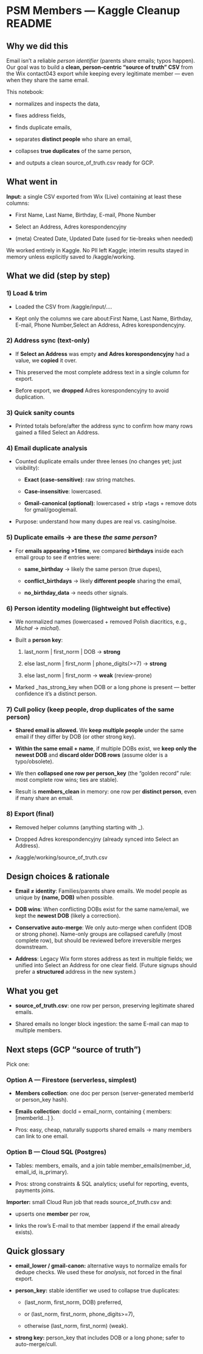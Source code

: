 PSM Members — Kaggle Cleanup README
===================================

Why we did this
---------------

Email isn’t a reliable _person identifier_ (parents share emails; typos happen). Our goal was to build a **clean, person-centric “source of truth” CSV** from the Wix contact043 export while keeping every legitimate member — even when they share the same email.

This notebook:

*   normalizes and inspects the data,
    
*   fixes address fields,
    
*   finds duplicate emails,
    
*   separates **distinct people** who share an email,
    
*   collapses **true duplicates** of the same person,
    
*   and outputs a clean source\_of\_truth.csv ready for GCP.
    

What went in
------------

**Input:** a single CSV exported from Wix (Live) containing at least these columns:

*   First Name, Last Name, Birthday, E-mail, Phone Number
    
*   Select an Address, Adres korespondencyjny
    
*   (meta) Created Date, Updated Date (used for tie-breaks when needed)
    

We worked entirely in Kaggle. No PII left Kaggle; interim results stayed in memory unless explicitly saved to /kaggle/working.

What we did (step by step)
--------------------------

### 1) Load & trim

*   Loaded the CSV from /kaggle/input/....
    
*   Kept only the columns we care about:First Name, Last Name, Birthday, E-mail, Phone Number,Select an Address, Adres korespondencyjny.
    

### 2) Address sync (text-only)

*   If **Select an Address** was empty **and** **Adres korespondencyjny** had a value, we **copied** it over.
    
*   This preserved the most complete address text in a single column for export.
    
*   Before export, we **dropped** Adres korespondencyjny to avoid duplication.
    

### 3) Quick sanity counts

*   Printed totals before/after the address sync to confirm how many rows gained a filled Select an Address.
    

### 4) Email duplicate analysis

*   Counted duplicate emails under three lenses (no changes yet; just visibility):
    
    *   **Exact (case-sensitive)**: raw string matches.
        
    *   **Case-insensitive**: lowercased.
        
    *   **Gmail-canonical (optional)**: lowercased + strip +tags + remove dots for gmail/googlemail.
        
*   Purpose: understand how many dupes are real vs. casing/noise.
    

### 5) Duplicate emails → are these _the same person_?

*   For **emails appearing >1 time**, we compared **birthdays** inside each email group to see if entries were:
    
    *   **same\_birthday** → likely the same person (true dupes),
        
    *   **conflict\_birthdays** → likely **different people** sharing the email,
        
    *   **no\_birthday\_data** → needs other signals.
        

### 6) Person identity modeling (lightweight but effective)

*   We normalized names (lowercased + removed Polish diacritics, e.g., _Michał_ → _michal_).
    
*   Built a **person key**:
    
    1.  last\_norm | first\_norm | DOB → **strong**
        
    2.  else last\_norm | first\_norm | phone\_digits(>=7) → **strong**
        
    3.  else last\_norm | first\_norm → **weak** (review-prone)
        
*   Marked \_has\_strong\_key when DOB or a long phone is present — better confidence it’s a distinct person.
    

### 7) Cull policy (keep people, drop duplicates of the same person)

*   **Shared email is allowed.** We **keep multiple people** under the same email if they differ by DOB (or other strong key).
    
*   **Within the same email + name**, if multiple DOBs exist, we **keep only the newest DOB** and **discard older DOB rows** (assume older is a typo/obsolete).
    
*   We then **collapsed one row per person\_key** (the “golden record” rule: most complete row wins; ties are stable).
    
*   Result is **members\_clean** in memory: one row per **distinct person**, even if many share an email.
    

### 8) Export (final)

*   Removed helper columns (anything starting with \_).
    
*   Dropped Adres korespondencyjny (already synced into Select an Address).
    
*   /kaggle/working/source\_of\_truth.csv
    

Design choices & rationale
--------------------------

*   **Email ≠ identity**: Families/parents share emails. We model people as unique by **(name, DOB)** when possible.
    
*   **DOB wins**: When conflicting DOBs exist for the same name/email, we kept the **newest DOB** (likely a correction).
    
*   **Conservative auto-merge**: We only auto-merge when confident (DOB or strong phone). Name-only groups are collapsed carefully (most complete row), but should be reviewed before irreversible merges downstream.
    
*   **Address**: Legacy Wix form stores address as text in multiple fields; we unified into Select an Address for one clear field. (Future signups should prefer a **structured** address in the new system.)
    

What you get
------------

*   **source\_of\_truth.csv**: one row per person, preserving legitimate shared emails.
    
*   Shared emails no longer block ingestion: the same E-mail can map to multiple members.
    

Next steps (GCP “source of truth”)
----------------------------------

Pick one:

### Option A — Firestore (serverless, simplest)

*   **Members collection**: one doc per person (server-generated memberId or person\_key hash).
    
*   **Emails collection**: docId = email\_norm, containing { members: \[memberId…\] }.
    
*   Pros: easy, cheap, naturally supports shared emails → many members can link to one email.
    

### Option B — Cloud SQL (Postgres)

*   Tables: members, emails, and a join table member\_emails(member\_id, email\_id, is\_primary).
    
*   Pros: strong constraints & SQL analytics; useful for reporting, events, payments joins.
    

**Importer:** small Cloud Run job that reads source\_of\_truth.csv and:

*   upserts one **member** per row,
    
*   links the row’s E-mail to that member (append if the email already exists).
     

Quick glossary
--------------

*   **email\_lower / gmail-canon:** alternative ways to normalize emails for dedupe checks. We used these for _analysis_, not forced in the final export.
    
*   **person\_key:** stable identifier we used to collapse true duplicates:
    
    *   (last\_norm, first\_norm, DOB) preferred,
        
    *   or (last\_norm, first\_norm, phone\_digits>=7),
        
    *   otherwise (last\_norm, first\_norm) (weak).
        
*   **strong key:** person\_key that includes DOB or a long phone; safer to auto-merge/cull.
